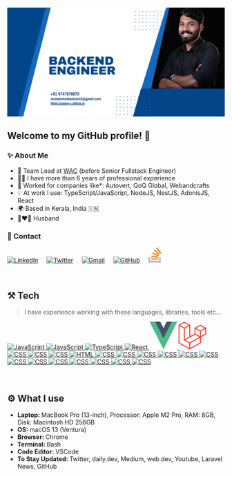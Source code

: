 <a href="https://aslam-c.github.io/" target="_blank"><img src="https://raw.githubusercontent.com/aslam-c/aslam-c/main/img/header.jpg" alt="Hi there, I'm Muhammed Aslam C :wave:" /><a/>
<br>

<h2 align="left">Welcome to my GitHub profile! 🙌</h2>
<h3 align="left">✨ About Me</h2>

- 💼 Team Lead at <a href="https://wac.co/">WAC</a> (before Senior Fullstack Engineer)
- 👨‍💻 I have more than 6 years of professional experience
- 🏢 Worked for companies like\*: Autovert, QoQ Global, Webandcrafts
- 💡 At work I use: TypeScript/JavaScript, NodeJS, NestJS, AdonisJS, React
- 🌍 Based in Kerala, India 🇮🇳
- 👩‍❤️‍👨 Husband

<h3 align="left">💬 Contact</h3>
<p align="left">
  <a href="https://www.linkedin.com/in/muhammed-aslam-5289471a1"><img src="./img/linkedin.svg" width="30px" alt="LinkedIn"></a> &nbsp; &nbsp;
  <a href="https://twitter.com/MHDASLAMC"><img src="./img/twitter.svg" width="30px" alt="Twitter"></a> &nbsp; &nbsp;
  <a href="mailto:muhammedaslamc45@gmail.com"><img src="./img/gmail.png" width="30px" alt="Gmail"></a> &nbsp; &nbsp;
  <a href="https://github.com/aslam-c"><img src="./img/github.svg" width="30px" alt="GitHub"></a> &nbsp; &nbsp;
    <a href="https://stackoverflow.com/users/11253114/muhammed-aslam-c"><img src="./img/stack-overflow.svg" width="30px" alt="Stack Overflow"></a> &nbsp; &nbsp;

</p>

<br>
<h2 align="left">⚒️ Tech</h2>

> I have experience working with these languages, libraries, tools etc...

<a href="https://code.visualstudio.com/" target="_blank">
  <img src="./img/vscode.svg" width="64" height="64" alt="JavaScript" />
</a>
<a href="https://developer.mozilla.org/en-US/docs/Web/JavaScript" target="_blank">
  <img src="./img/javascript.svg" width="64" height="64" alt="JavaScript" />
</a>
<a href="https://www.typescriptlang.org/" target="_blank">
  <img src="./img/typescript.svg" width="64" height="64" alt="TypeScript" />
</a>
<a href="https://reactjs.org/" target="_blank">
  <img src="./img/reactjs.svg" width="64" height="64" alt="React" />
</a>
<a href="https://vuejs.org/" target="_blank">
  <img src="./img/vuejs.svg" width="64" height="64" alt="Vue" />
</a>
<a href="https://laravel.com/" target="_blank">
  <img src="./img/laravel.svg" width="64" height="64" alt="Laravel" />
</a>

<a href="https://nodejs.org/en/" target="_blank">
  <img src="./img/nodejs.svg" width="64" height="64" alt="CSS" />
</a>
<a href="https://expressjs.com/" target="_blank">
  <img src="./img/express.svg" width="64" height="64" alt="CSS" />
</a>
<a href="https://graphql.org/" target="_blank">
  <img src="./img/graphql.svg" width="64" height="64" alt="CSS" />
</a>
<a href="https://developer.mozilla.org/en-US/docs/Web/HTML" target="_blank">
  <img src="./img/html.svg" width="64" height="64" alt="HTML" />
</a>
<a href="https://developer.mozilla.org/en-US/docs/Web/CSS" target="_blank">
  <img src="./img/css.svg" width="64" height="64" alt="CSS" />
</a>
<!-- <a href="https://sass-lang.com/" target="_blank">
  <img src="./img/sass.svg" width="64" height="64" alt="CSS" />
</a> -->
<a href="https://www.nginx.com/" target="_blank">
  <img src="./img/nginx.svg" width="64" height="64" alt="CSS" />
</a>
<a href="https://redis.io/" target="_blank">
  <img src="./img/redis.svg" width="64" height="64" alt="CSS" />
</a>
<a href="https://www.mysql.com/" target="_blank">
  <img src="./img/mysql.svg" width="64" height="64" alt="CSS" />
</a>
<a href="https://www.mongodb.com/" target="_blank">
  <img src="./img/mongodb.svg" width="64" height="64" alt="CSS" />
</a>
<a href="https://babeljs.io/" target="_blank">
  <img src="./img/babel.svg" width="64" height="64" alt="CSS" />
</a>
<a href="https://webpack.js.org/" target="_blank">
  <img src="./img/webpack.svg" width="64" height="64" alt="CSS" />
</a>
<a href="https://www.docker.com/" target="_blank">
  <img src="./img/docker.svg" width="64" height="64" alt="CSS" />
</a>
<a href="https://aws.amazon.com/" target="_blank">
  <img src="./img/aws.svg" width="64" height="64" alt="CSS" />
</a>
<a href="https://www.postman.com/" target="_blank">
  <img src="./img/postman.svg" width="64" height="64" alt="CSS" />
</a>
<a href="https://www.figma.com/" target="_blank">
  <img src="./img/figma.svg" width="64" height="64" alt="CSS" />
</a>
<a href="https://git-scm.com/" target="_blank">
  <img src="./img/git.svg" width="64" height="64" alt="CSS" />
</a>
<a href="https://github.com/" target="_blank">
  <img src="./img/github.svg" width="64" height="64" alt="CSS" />
</a>

<br/>
<br/>

<br/>
<h2 align="left">⚙️ What I use</h2>
<ul>
  <li><b>Laptop: </b> MacBook Pro (13-inch), Processor: Apple M2 Pro, RAM: 8GB, Disk: Macintosh HD 256GB</li>
  <li><b>OS: </b>macOS 13 (Ventura) </li>
  <li><b>Browser: </b> Chrome</li>
  <li><b>Terminal: </b> Bash</li>
  <li><b>Code Editor: </b> VSCode</li>
  <li><b>To Stay Updated: </b> Twitter, daily.dev, Medium, web.dev, Youtube, Laravel News, GitHub</li>
</ul>
